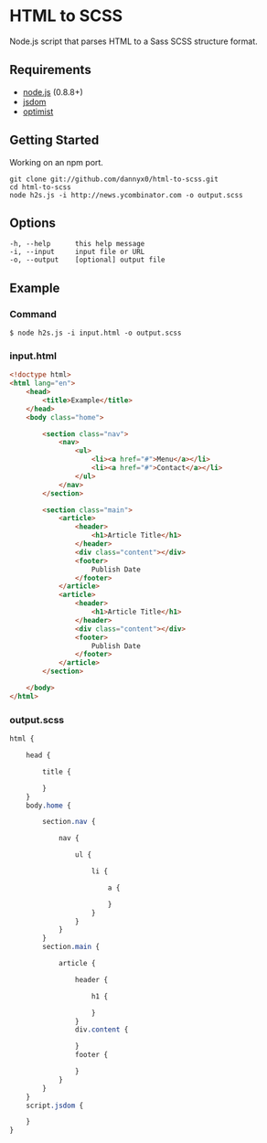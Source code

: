 # HTML to SCSS

Node.js script that parses HTML to a Sass SCSS structure format.

## Requirements

- [node.js](nodejs.org) (0.8.8+)
- [jsdom](https://github.com/tmpvar/jsdom)
- [optimist](https://github.com/substack/node-optimist)

## Getting Started

Working on an npm port.

	git clone git://github.com/dannyx0/html-to-scss.git
	cd html-to-scss
	node h2s.js -i http://news.ycombinator.com -o output.scss

## Options

	-h, --help		this help message
	-i, --input		input file or URL
	-o, --output	[optional] output file

## Example

### Command

	$ node h2s.js -i input.html -o output.scss

### input.html

````html
<!doctype html>
<html lang="en">
	<head>
		<title>Example</title>
	</head>
	<body class="home">

		<section class="nav">
			<nav>
				<ul>
					<li><a href="#">Menu</a></li>
					<li><a href="#">Contact</a></li>
				</ul>
			</nav>
		</section>

		<section class="main">
			<article>
				<header>
					<h1>Article Title</h1>
				</header>
				<div class="content"></div>
				<footer>
					Publish Date
				</footer>
			</article>
			<article>
				<header>
					<h1>Article Title</h1>
				</header>
				<div class="content"></div>
				<footer>
					Publish Date
				</footer>
			</article>
		</section>

	</body>
</html>
````

### output.scss

````scss
html {

	head {

		title {

		}
	}
	body.home {

		section.nav {

			nav {

				ul {

					li {

						a {

						}
					}
				}
			}
		}
		section.main {

			article {

				header {

					h1 {

					}
				}
				div.content {

				}
				footer {

				}
			}
		}
	}
	script.jsdom {

	}
}
````